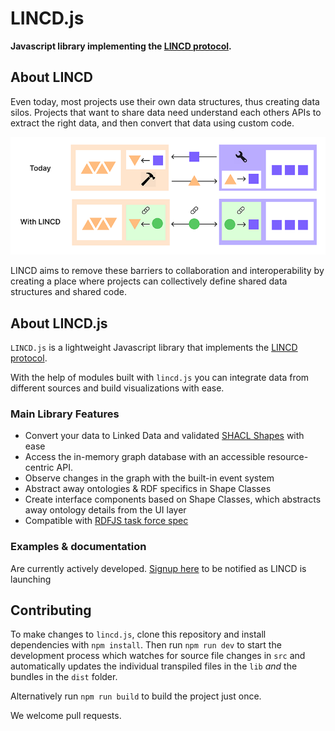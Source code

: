 # LINCD.js
**Javascript library implementing the [LINCD protocol](https://www.lincd.org).**

## About LINCD
Even today, most projects use their own data structures, thus creating data silos. 
Projects that want to share data need understand each others APIs to extract the right data, and then convert that data using custom code.

![image description](assets/lincd-slide.png)

LINCD aims to remove these barriers to collaboration and interoperability by creating a place where projects can collectively define shared data structures and shared code.

## About LINCD.js
`LINCD.js` is a lightweight Javascript library that implements the [LINCD protocol](https://www.lincd.org).

With the help of modules built with `lincd.js` you can integrate data from different sources and build visualizations with ease.

### Main Library Features

- Convert your data to Linked Data and validated [SHACL Shapes](https://www.w3.org/TR/shacl/#shapes) with ease
- Access the in-memory graph database with an accessible resource-centric API.
- Observe changes in the graph with the built-in event system
- Abstract away ontologies & RDF specifics in Shape Classes
- Create interface components based on Shape Classes, which abstracts away ontology details from the UI layer  
- Compatible with [RDFJS task force spec](https://github.com/rdfjs/data-model-spec)


### Examples & documentation
Are currently actively developed.
[Signup here](http://eepurl.com/hVBG0n) to be notified as LINCD is launching

[//]: # (## Examples)

[//]: # ()
[//]: # (## Documentation)

[//]: # (- Consuming a LINCD components)

[//]: # ()
[//]: # (### Building your own LINCD Modules)

[//]: # ()
[//]: # (With LINCD.js, you can link code to [SHACL Shapes]&#40;https://www.w3.org/TR/shacl/#shapes&#41;. )

[//]: # ()
[//]: # (By doing so, you make your code easily applicable to anyone who structures their data with these Shapes.)

[//]: # ()
[//]: # (Modules built with LINCD.js can be published to the LINCD repository &#40;with `npm run publish`&#41; which makes your module and it's required data Shapes easy to find and use.  )

[//]: # ()
[//]: # (See the documentation )

[//]: # ()
[//]: # (---)

[//]: # (Create and share code modules across different environments using W3C’s Linked Data standards.)

[//]: # ()
[//]: # ()
[//]: # ()
[//]: # ()
[//]: # (- Link your code to SHACL Shapes)

[//]: # (- )

[//]: # (- )

[//]: # ()
[//]: # (    Reads and writes RDF/XML, Turtle and N3; Reads RDFa and JSON-LD)

[//]: # (    Read/Write Linked Data client, using WebDav or SPARQL/Update)

[//]: # (    Real-Time Collaborative editing with web sockets and PATCHes)

[//]: # (    Local API for querying a store)

[//]: # (    Compatible with RDFJS task force spec)

[//]: # (    SPARQL queries &#40;not full SPARQL - just graph match and optional&#41;)

[//]: # (    Smushing of nodes from owl:sameAs, and owl:{f,inverseF}unctionProperty)

[//]: # (    Tracks provenance of triples keeps metadata &#40;in RDF&#41; from HTTP accesses)

[//]: # ()
[//]: # ()
[//]: # (## LINCD - Linked Interoperable Code & Data)

[//]: # (The LINCD Protocol specifies how )

[//]: # ()
[//]: # ()
[//]: # (## Installation)

[//]: # (```)

[//]: # (npm install lincd)

[//]: # (```)

[//]: # ()
[//]: # (## Usage)

[//]: # (Javascript)

[//]: # (```)

[//]: # (let lincd = require&#40;"lincd"&#41;)

[//]: # (```)

[//]: # ()
[//]: # (Typescript)

[//]: # (```)

[//]: # (import lincd from "lincd")

[//]: # (```)

## Contributing
To make changes to `lincd.js`, clone this repository and install dependencies with `npm install`. 
Then run `npm run dev` to start the development process which watches for source file changes in `src` and automatically updates the individual transpiled files in the `lib` _and_ the bundles in the `dist` folder. 

Alternatively run `npm run build` to build the project just once.

We welcome pull requests.

[//]: # (## LICENSE)

[//]: # ([MPL v2]&#40;https://www.mozilla.org/en-US/MPL/2.0/&#41;)
